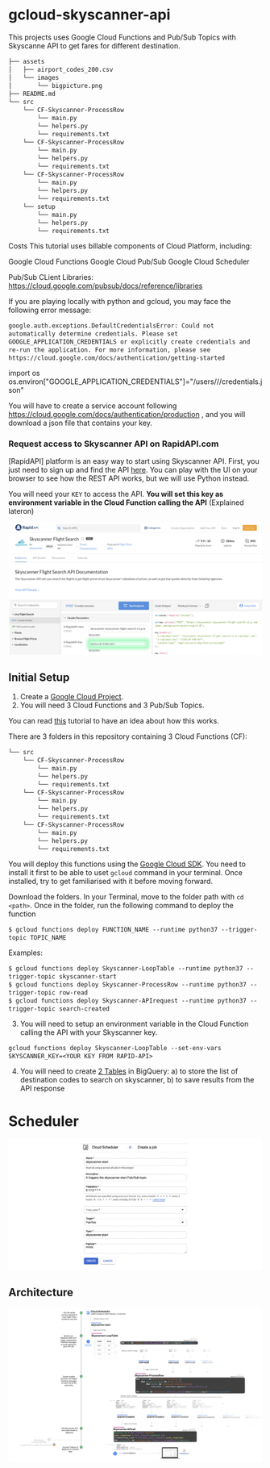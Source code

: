 # gcloud-skyscanner-api

This projects uses Google Cloud Functions and Pub/Sub Topics with Skyscanne API to get fares for different destination. 




```
├── assets
│   ├── airport_codes_200.csv
│   └── images
│       └── bigpicture.png
├── README.md
└── src
    └── CF-Skyscanner-ProcessRow
        └── main.py
        └── helpers.py
        └── requirements.txt
    └── CF-Skyscanner-ProcessRow
        └── main.py
        └── helpers.py
        └── requirements.txt
    └── CF-Skyscanner-ProcessRow
        └── main.py
        └── helpers.py
        └── requirements.txt
    └── setup
        └── main.py
        └── helpers.py
        └── requirements.txt
 ```
    
    

Costs
This tutorial uses billable components of Cloud Platform, including:

Google Cloud Functions
Google Cloud Pub/Sub
Google Cloud Scheduler



Pub/Sub CLient Libraries: https://cloud.google.com/pubsub/docs/reference/libraries



If you are playing locally with python and gcloud, you may face the following error message:
```
google.auth.exceptions.DefaultCredentialsError: Could not automatically determine credentials. Please set GOOGLE_APPLICATION_CREDENTIALS or explicitly create credentials and re-run the application. For more information, please see https://cloud.google.com/docs/authentication/getting-started
```

import os 
os.environ["GOOGLE_APPLICATION_CREDENTIALS"]="/users/<username>/<path>/credentials.json"
  
You will have to create a service account following https://cloud.google.com/docs/authentication/production , and you will download a json file that contains your key.

### Request access to Skyscanner API on RapidAPI.com

[RapidAPI] platform is an easy way to start using Skyscanner API. First, you just need to sign up and find the API [here](https://rapidapi.com/skyscanner/api/skyscanner-flight-search). You can play with the UI on your browser to see how the REST API works, but we will use Python instead. 

You will need your `KEY` to access the API. **You will set this key as environment variable in the Cloud Function calling the API** (Explained lateron)

![Screenshot](gcloud-skyscanner/assets/images/signup.png)

## Initial Setup

1. Create a [Google Cloud Project](https://cloud.google.com/).
2. You will need 3 Cloud Functions and 3 Pub/Sub Topics.

You can read [this](https://cloud.google.com/scheduler/docs/tut-pub-sub) tutorial to have an idea about how this works. 

There are 3 folders in this repository containing 3 Cloud Functions (CF):
```
└── src
    └── CF-Skyscanner-ProcessRow
        └── main.py
        └── helpers.py
        └── requirements.txt
    └── CF-Skyscanner-ProcessRow
        └── main.py
        └── helpers.py
        └── requirements.txt
    └── CF-Skyscanner-ProcessRow
        └── main.py
        └── helpers.py
        └── requirements.txt
```
        
You will deploy this functions using the [Google Cloud SDK](https://cloud.google.com/appengine/docs/standard/go/download). You need to install it first to be able to uset `gcloud` command in your terminal. Once installed, try to get familiarised with it before moving forward.
 
Download the folders. In your Terminal, move to the folder path with `cd <path>`. Once in the folder, run the following command to deploy the function

```
$ gcloud functions deploy FUNCTION_NAME --runtime python37 --trigger-topic TOPIC_NAME
```

Examples:
```
$ gcloud functions deploy Skyscanner-LoopTable --runtime python37 --trigger-topic skyscanner-start
$ gcloud functions deploy Skyscanner-ProcessRow --runtime python37 --trigger-topic row-read
$ gcloud functions deploy Skyscanner-APIrequest --runtime python37 --trigger-topic search-created
```


3. You will need to setup an environment variable in the Cloud Function calling the API with your Skyscanner key.
```
gcloud functions deploy Skyscanner-LoopTable --set-env-vars SKYSCANNER_KEY=<YOUR KEY FROM RAPID-API>
```

4. You will need to create [2 Tables](https://github.com/pabloferg/gcloud-skyscanner-api/blob/master/gcloud-skyscanner/src/setup/createPubsubTopic.py#L13) in BigQuery:
            a) to store the list of destination codes to search on skyscanner,
            b) to save results from the API response
           
# Scheduler
![Screenshot](gcloud-skyscanner/assets/images/scheduler.png)

## Architecture

![Screenshot](gcloud-skyscanner/assets/images/bigpicture.png)

